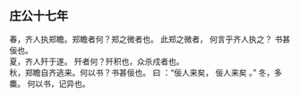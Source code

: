 ## 庄公十七年
春，齐人执郑瞻。郑瞻者何？郑之微者也。 此郑之微者，
何言乎齐人执之？ 书甚佞也。  
夏，齐人歼于遂。 歼者何？歼积也，众杀戍者也。  
秋，郑瞻自齐逃来。何以书？书甚佞也。 曰 ：“佞人来矣，
佞人来矣 。”
冬，多麋。 何以书，记异也。  

